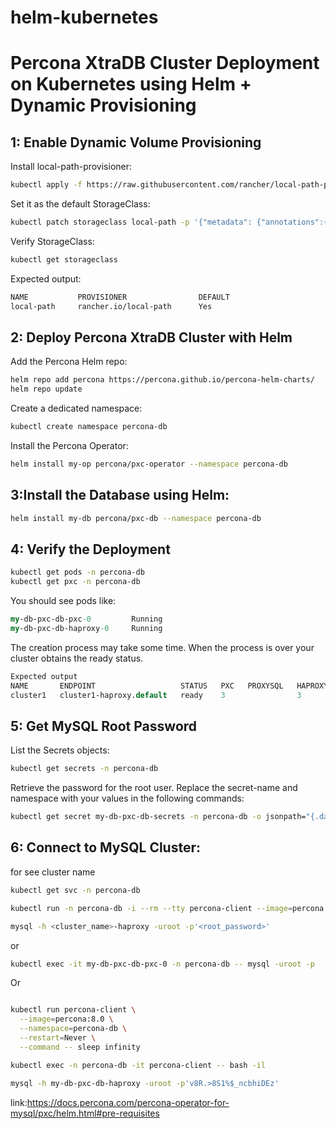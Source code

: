 # helm-kubernetes


# Percona XtraDB Cluster Deployment on Kubernetes using Helm + Dynamic Provisioning

## 1: Enable Dynamic Volume Provisioning
 Install local-path-provisioner:
```bash
kubectl apply -f https://raw.githubusercontent.com/rancher/local-path-provisioner/master/deploy/local-path-storage.yaml
```

Set it as the default StorageClass:
```bash
kubectl patch storageclass local-path -p '{"metadata": {"annotations":{"storageclass.kubernetes.io/is-default-class":"true"}}}'

```

 Verify StorageClass:
 ```bash
kubectl get storageclass
```

Expected output:
```bash
NAME           PROVISIONER                DEFAULT
local-path     rancher.io/local-path      Yes
```

## 2: Deploy Percona XtraDB Cluster with Helm

 Add the Percona Helm repo:
 ```bash
helm repo add percona https://percona.github.io/percona-helm-charts/
helm repo update

```

Create a dedicated namespace:

```bash
kubectl create namespace percona-db
```

 Install the Percona Operator:

 ```bash
helm install my-op percona/pxc-operator --namespace percona-db
```

## 3:Install the Database using Helm:
```bash
helm install my-db percona/pxc-db --namespace percona-db
```
## 4: Verify the Deployment
```bash
kubectl get pods -n percona-db
kubectl get pxc -n percona-db
```

You should see pods like:

```perl
my-db-pxc-db-pxc-0         Running
my-db-pxc-db-haproxy-0     Running
```

The creation process may take some time. When the process is over your cluster obtains the ready status.
```perl
Expected output
NAME       ENDPOINT                   STATUS   PXC   PROXYSQL   HAPROXY   AGE
cluster1   cluster1-haproxy.default   ready    3                3         33d
```

## 5: Get MySQL Root Password

List the Secrets objects:
```bash 
kubectl get secrets -n percona-db
```

Retrieve the password for the root user. Replace the secret-name and namespace with your values in the following commands:
```bash
kubectl get secret my-db-pxc-db-secrets -n percona-db -o jsonpath="{.data.root}" | base64 -d && echo
```

## 6: Connect to MySQL Cluster:
for see cluster name
```bash
kubectl get svc -n percona-db
```

```bash
kubectl run -n percona-db -i --rm --tty percona-client --image=percona:8.0 --restart=Never -- bash -il

mysql -h <cluster_name>-haproxy -uroot -p'<root_password>'

```

or

```bash
kubectl exec -it my-db-pxc-db-pxc-0 -n percona-db -- mysql -uroot -p

```



Or

```bash

kubectl run percona-client \
  --image=percona:8.0 \
  --namespace=percona-db \
  --restart=Never \
  --command -- sleep infinity
```
```bash
kubectl exec -n percona-db -it percona-client -- bash -il

```
```bash
mysql -h my-db-pxc-db-haproxy -uroot -p'v8R.>8S1%$_ncbhiDEz'
```



link:https://docs.percona.com/percona-operator-for-mysql/pxc/helm.html#pre-requisites





